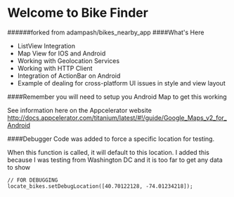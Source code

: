 Welcome to Bike Finder
====
######forked from adampash/bikes_nearby_app
####What's Here
* ListView Integration
* Map View for IOS and Android
* Working with Geolocation Services
* Working with HTTP Client
* Integration of ActionBar on Android
* Example of dealing for cross-platform UI issues in style and view layout

####Remember you will need to setup you Android Map to get this working

See information here on the Appcelerator website
http://docs.appcelerator.com/titanium/latest/#!/guide/Google_Maps_v2_for_Android

####Debugger Code was added to force a specific location for testing.

When this function is called, it will default to this location. I added this because I was testing 
from Washington DC and it is too far to get any data to show

```
// FOR DEBUGGING
locate_bikes.setDebugLocation([40.70122128, -74.01234218]);
```



